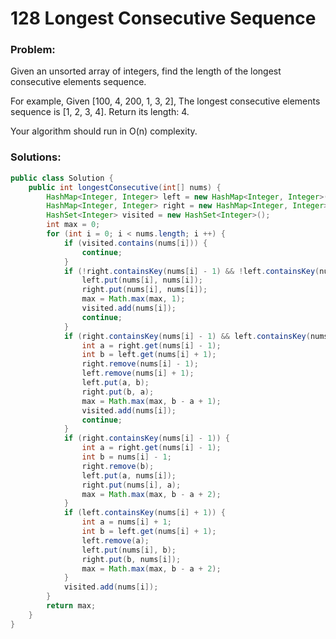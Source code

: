 # 128 Longest Consecutive Sequence

### Problem:

Given an unsorted array of integers, find the length of the longest consecutive elements sequence.

For example,
Given [100, 4, 200, 1, 3, 2],
The longest consecutive elements sequence is [1, 2, 3, 4]. Return its length: 4.

Your algorithm should run in O(n) complexity.

### Solutions:

```java
public class Solution {
    public int longestConsecutive(int[] nums) {
        HashMap<Integer, Integer> left = new HashMap<Integer, Integer>();
        HashMap<Integer, Integer> right = new HashMap<Integer, Integer>();
        HashSet<Integer> visited = new HashSet<Integer>();
        int max = 0;
        for (int i = 0; i < nums.length; i ++) {
            if (visited.contains(nums[i])) {
                continue;
            }
            if (!right.containsKey(nums[i] - 1) && !left.containsKey(nums[i] + 1)) {
                left.put(nums[i], nums[i]);
                right.put(nums[i], nums[i]);
                max = Math.max(max, 1);             
                visited.add(nums[i]);
                continue;
            }
            if (right.containsKey(nums[i] - 1) && left.containsKey(nums[i] + 1)) {
                int a = right.get(nums[i] - 1);
                int b = left.get(nums[i] + 1);
                right.remove(nums[i] - 1);
                left.remove(nums[i] + 1);
                left.put(a, b);
                right.put(b, a);
                max = Math.max(max, b - a + 1);
                visited.add(nums[i]);
                continue;
            }
            if (right.containsKey(nums[i] - 1)) {
                int a = right.get(nums[i] - 1);
                int b = nums[i] - 1;
                right.remove(b);
                left.put(a, nums[i]);
                right.put(nums[i], a);
                max = Math.max(max, b - a + 2);
            }
            if (left.containsKey(nums[i] + 1)) {
                int a = nums[i] + 1;
                int b = left.get(nums[i] + 1);
                left.remove(a);
                left.put(nums[i], b);
                right.put(b, nums[i]);
                max = Math.max(max, b - a + 2);
            }
            visited.add(nums[i]);
        }
        return max;
    }
}
```